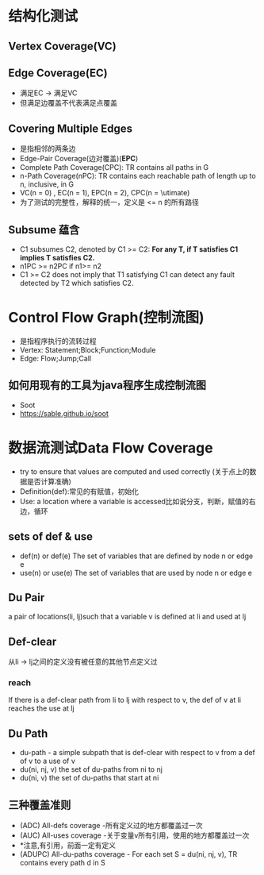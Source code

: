 # 结构化测试
## Vertex Coverage(VC)
## Edge Coverage(EC)
- 满足EC -> 满足VC
- 但满足边覆盖不代表满足点覆盖

## Covering Multiple Edges
- 是指相邻的两条边
- Edge-Pair Coverage(边对覆盖)(**EPC**)
- Complete Path Coverage(CPC): TR contains all paths in G
- n-Path Coverage(nPC): TR contains each reachable path of length up to n, inclusive, in G
- VC(n = 0) , EC(n = 1), EPC(n = 2), CPC(n = \utimate)
- 为了测试的完整性，解释的统一，定义是 <= n 的所有路径

## Subsume 蕴含
- C1 subsumes C2, denoted by C1 >= C2: **For any T, if T satisfies C1 implies T satisfies C2.**
- n1PC >= n2PC if n1>= n2
- C1 >= C2 does not imply that T1 satisfying C1 can detect any fault detected by T2 which satisfies C2.


# Control Flow Graph(控制流图)
- 是指程序执行的流转过程
- Vertex: Statement;Block;Function;Module
- Edge: Flow;Jump;Call

## 如何用现有的工具为java程序生成控制流图
- Soot
- https://sable.github.io/soot

# 数据流测试Data Flow Coverage
- try to ensure that values are computed and used correctly (关于点上的数据是否计算准确)
- Definition(def):常见的有赋值，初始化
- Use: a location where a variable is accessed比如说分支，判断，赋值的右边，循环

## sets of def & use
- def(n) or def(e)
The set of variables that are defined by node n or edge e
- use(n) or use(e)
The set of variables that are used by node n or edge e

## Du Pair
a pair of locations(li, lj)such that a variable v is defined at li and used at lj

## Def-clear
从li -> lj之间的定义没有被任意的其他节点定义过
### reach
If there is a def-clear path from li to lj with respect to v, the def of v at li reaches the use at lj

## Du Path
- du-path - a simple subpath that is def-clear with respect to v from a def of v to a use of v
- du(ni, nj, v) the set of du-paths from ni to nj
- du(ni, v) the set of du-paths that start at ni

## 三种覆盖准则
- (ADC) All-defs coverage -所有定义过的地方都覆盖过一次
- (AUC) All-uses coverage -关于变量v所有引用，使用的地方都覆盖过一次
- *注意,有引用，前面一定有定义
- (ADUPC) All-du-paths coverage - For each set S = du(ni, nj, v), TR contains every path d in S